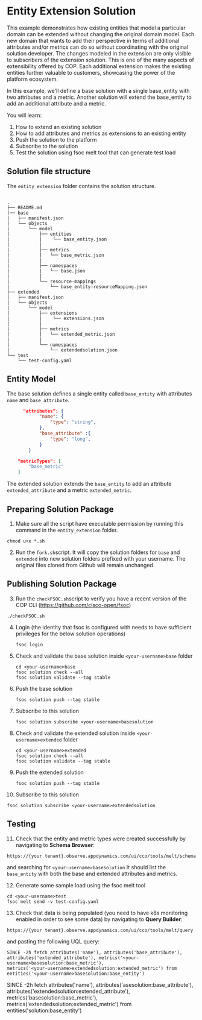 # Entity Extension Solution

This example demonstrates how existing entities that model a particular domain can be extended without changing the original domain model. Each new domain that wants to add their perspective in terms of additional attributes and/or metrics can do so without coordinating with the original solution developer. The changes modeled in the extension are only visible to subscribers of the extension solution. This is one of the many aspects of extensibility offered by COP. Each additional extension makes the existing entities further valuable to customers, showcasing the power of the platform ecosystem.

In this example, we'll define a base solution with a single base_entity with two attributes and a metric. Another solution will extend the base_entity to add an additional attribute and a metric.

You will learn:

1. How to extend an existing solution
2. How to add attributes and metrics as extensions to an existing entity
3. Push the solution to the platform
4. Subscribe to the solution
5. Test the solution using fsoc melt tool that can generate test load

## Solution file structure

The `entity_extension` folder contains the solution structure.
```text

.
├── README.md
|── base
|   ├── manifest.json
|   └── objects
|       └── model
|           ├── entities 
|           |    └── base_entity.json
|           |   
|           ├── metrics
|           |   └── base_metric.json
|           |   
|           ├── namespaces
|           |   └── base.json
|           |   
|           └── resource-mappings
|               └── base_entity-resourceMapping.json
├── extended
|   ├── manifest.json
|   └── objects
|       └── model
|           ├── extensions 
|           |    └── extensions.json
|           |   
|           ├── metrics
|           |   └── extended_metric.json
|           |   
|           └── namespaces
|               └── extendedsolution.json
└── test       
    └── test-config.yaml

```
## Entity Model

The base solution defines a single entity called `base_entity` with attributes `name` and `base_attribute`.

```json
      "attributes": {
            "name": {
                "type": "string",
            },
            "base_attribute" :{
                "type": "long",
            }
        }   
```

```json
    "metricTypes": [
        "base_metric"
    ]
```
The extended solution extends the `base_entity` to add an attribute `extended_attribute` and a metric `extended_metric`.

## Preparing Solution Package

1. Make sure all the script have executable permission by running this command in the `entity_extension` folder.
```shell
chmod u+x *.sh
```

2. Run the `fork.sh`script. It will copy the solution folders for `base` and `extended` into new solution folders prefixed with your username. The original files cloned from Github will remain unchanged.


## Publishing Solution Package


3. Run the `checkFSOC.sh`script to verify you have a recent version of the COP CLI (https://github.com/cisco-open/fsoc)
```shell
./checkFSOC.sh
```
4. Login (the identity that fsoc is configured with needs to have sufficient privileges for the below solution operations)
    ```shell
   fsoc login
   ```
5. Check and validate the base solution inside `<your-username>base` folder 
   ```shell
   cd <your-username>base
   fsoc solution check --all
   fsoc solution validate --tag stable
   ```
6. Push the base solution
   ```shell
   fsoc solution push --tag stable
   ```
7. Subscribe to this solution
   ```shell
   fsoc solution subscribe <your-username>basesolution
   ```
8. Check and validate the extended solution inside `<your-username>extended` folder 
   ```shell
   cd <your-username>extended
   fsoc solution check --all
   fsoc solution validate --tag stable
   ```
9. Push the extended solution
   ```shell
   fsoc solution push --tag stable
   ```
10. Subscribe to this solution
   ```shell
   fsoc solution subscribe <your-username>extendedsolution
   ```    

## Testing

11. Check that the entity and metric types were created successfully by navigating to **Schema Browser**:
   ```
   https://{your tenant}.observe.appdynamics.com/ui/cco/tools/melt/schema
   ``` 
   and searching for `<your-username>basesolution` 
   It should list the `base_entity` with both the base and extended attributes and metrics.

12. Generate some sample load using the fsoc melt tool
```
cd <your-username>test
fsoc melt send -v test-config.yaml
```

13. Check that data is being populated (you need to have k8s monitoring enabled in order to see some data) by navigating to **Query Builder**:
   ```
   https://{your tenant}.observe.appdynamics.com/ui/cco/tools/melt/query
   ``` 
   and pasting the following UQL query:
   ```
   SINCE -2h fetch attributes('name'), attributes('base_attribute'), attributes('extended_attribute'), metrics('<your-username>basesolution:base_metric'),
 metrics('<your-username>extendedsolution:extended_metric') from entities('<your-username>basesolution:base_entity')
   ```



   SINCE -2h fetch attributes('name'), attributes('<your-username>asesolution:base_attribute'), attributes('<your-username>extendedsolution:extended_attribute'), metrics('<your-username>basesolution:base_metric'),
 metrics('<your-username>extendedsolution:extended_metric') from entities('<your-username>solution:base_entity')
